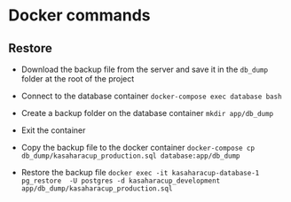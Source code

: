 # Docker commands

## Restore

- Download the backup file from the server and save it in the `db_dump` folder at the root of the project

- Connect to the database container
`docker-compose exec database bash`

- Create a backup folder on the database container
`mkdir app/db_dump`

- Exit the container
- Copy the backup file to the docker container
`docker-compose cp db_dump/kasaharacup_production.sql database:app/db_dump`

- Restore the backup file
`docker exec -it kasaharacup-database-1 pg_restore  -U postgres -d kasaharacup_development app/db_dump/kasaharacup_production.sql`
